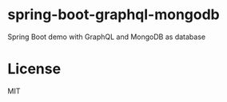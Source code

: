 # spring-boot-graphql-mongodb
Spring Boot demo with GraphQL and MongoDB as database


# License

MIT
